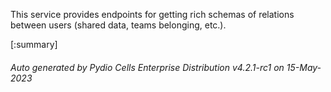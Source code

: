






This service provides endpoints for getting rich schemas of relations between users (shared data, teams belonging, etc.).

[:summary]

###### Auto generated by Pydio Cells Enterprise Distribution v4.2.1-rc1 on 15-May-2023
